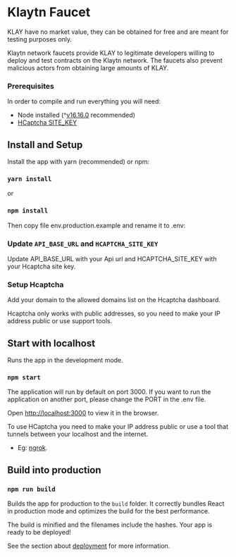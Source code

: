# Klaytn Faucet

KLAY have no market value, they can be obtained for free and are meant for testing purposes only.

Klaytn network faucets provide KLAY to legitimate developers willing to deploy and test contracts on the Klaytn network. The faucets also prevent malicious actors from obtaining large amounts of KLAY.

### Prerequisites

In order to compile and run everything you will need:

- Node installed (^[v16.16.0](https://nodejs.org/en/blog/release/v16.16.0/) recommended)
- [HCaptcha SITE_KEY](https://dashboard.hcaptcha.com/sites?page=1)


## Install and Setup

Install the app with yarn (recommended) or npm:

### `yarn install`
or
### `npm install`

Then copy file env.production.example and rename it to .env:

### Update `API_BASE_URL` and `HCAPTCHA_SITE_KEY`

Update API_BASE_URL with your Api url and HCAPTCHA_SITE_KEY with your Hcaptcha site key.

### Setup Hcaptcha

Add your domain to the allowed domains list on the Hcaptcha dashboard.

Hcaptcha only works with public addresses, so you need to make your IP address public or use support tools.


## Start with localhost

Runs the app in the development mode.

### `npm start`

The application will run by default on port 3000. If you want to run the application on another port, please change the PORT in the .env file.

Open [http://localhost:3000](http://localhost:3000) to view it in the browser.

To use HCaptcha you need to make your IP address public or use a tool that tunnels between your localhost and the internet.

- Eg: [ngrok](https://ngrok.com).


## Build into production

### `npm run build`

Builds the app for production to the `build` folder.
It correctly bundles React in production mode and optimizes the build for the best performance.

The build is minified and the filenames include the hashes.
Your app is ready to be deployed!

See the section about [deployment](https://facebook.github.io/create-react-app/docs/deployment) for more information.
